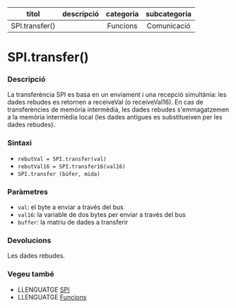 
| títol | descripció   | categoria  | subcategoria        |
| :---: | :----------: | :--------: | :-----------------: |
| SPI.transfer() | | Funcions | Comunicació |

# SPI.transfer()

### Descripció

La transferència SPI es basa en un enviament i una recepció simultània: les dades rebudes es retornen a receiveVal (o receiveVal16). En cas de transferències de memòria intermèdia, les dades rebudes s'emmagatzemen a la memòria intermèdia local (les dades antigues es substitueixen per les dades rebudes).

### Sintaxi

* `rebutVal = SPI.transfer(val)`
* `rebutVal16 = SPI.transfer16(val16)`
* `SPI.transfer (búfer, mida)`

### Paràmetres

* `val`: el byte a enviar a través del bus
* `val16`: la variable de dos bytes per enviar a través del bus
* `buffer`: la matriu de dades a transferir

### Devolucions

Les dades rebudes.

### Vegeu també

*  LLENGUATGE [SPI](../spi.md)
*  LLENGUATGE [Funcions](../../Funcions.md)
